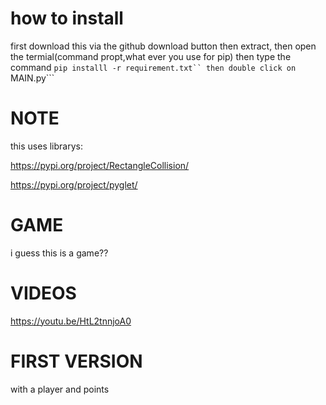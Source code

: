 # how to install

first download this via the github download button
then extract, then open the termial(command propt,what ever you use for pip)
then type the command  ```pip installl -r requirement.txt``
then double click on ```MAIN.py```

# NOTE
this uses librarys:

https://pypi.org/project/RectangleCollision/

https://pypi.org/project/pyglet/

# GAME
 i guess this is a game??

# VIDEOS

https://youtu.be/HtL2tnnjoA0

# FIRST VERSION

with a player and points
